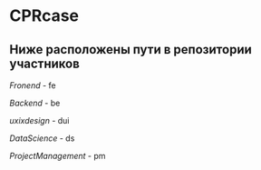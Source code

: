 # CPRcase
Ниже расположены пути в репозитории участников
----------------------------------------------
*Fronend* - fe

*Backend* - be

*uxixdesign* - dui

*DataScience* - ds

*ProjectManagement* - pm
